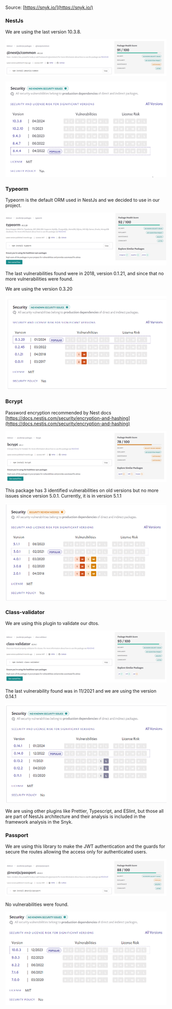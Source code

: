 Source: [https://snyk.io/](https://snyk.io/)

### NestJs

We are using the last version 10.3.8.

![Untitled](images/Untitled.png)

![Untitled](images/Untitled%201.png)

### Typeorm

Typeorm is the default ORM used in NestJs and we decided to use in our project.

![Untitled](images/Untitled%202.png)

The last vulnerabilities found were in 2018, version 0.1.21, and since that no more vulnerabilities were found.

We are using the version 0.3.20

![Untitled](images/Untitled%203.png)

### Bcrypt

 Password encryption recommended by Nest docs [https://docs.nestjs.com/security/encryption-and-hashing](https://docs.nestjs.com/security/encryption-and-hashing)

![Untitled](images/Untitled%204.png)

This package has 3 identified vulnerabilities on old versions but no more issues since version 5.0.1.
Currently, it is in version 5.1.1

![Untitled](images/Untitled%205.png)

### Class-validator

We are using this plugin to validate our dtos.

![Untitled](images/Untitled%206.png)

The last vulnerability found was in 11/2021 and we are using the version 0.14.1

![Untitled](images/Untitled%207.png)

We are using other plugins like Prettier, Typescript, and ESlint, but those all are part of NestJs architecture and their analysis is included in the framework analysis in the Snyk.

### Passport 

We are using this library to make the JWT authentication and the guards for secure the routes allowing the access only for authenticated users.

![Untitled](images/Untitled%208.png)

No vulnerabilities were found.

![Untitled](images/Untitled%209.png)



